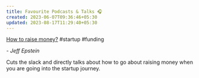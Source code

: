 ```yaml
---
title: Favourite Podcasts & Talks 🎧
created: 2023-06-07T09:36:46+05:30
updated: 2023-08-17T11:29:40+05:30
---
```


[How to raise money?](https://www.youtube.com/watch?v=EoquIYtjM7w) #startup #funding

*- Jeff Epstein*

Cuts the slack and directly talks about how to go about raising money when you are going into the startup journey. 

